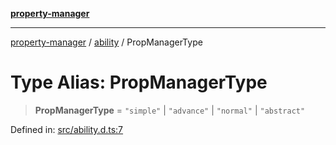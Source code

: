 [**property-manager**](../../README.md)

***

[property-manager](../../modules.md) / [ability](../README.md) / PropManagerType

# Type Alias: PropManagerType

> **PropManagerType** = `"simple"` \| `"advance"` \| `"normal"` \| `"abstract"`

Defined in: [src/ability.d.ts:7](https://github.com/snowyu/property-manager.js/blob/875a648099d0c063400c33d31fea8b465b85b679/src/ability.d.ts#L7)
